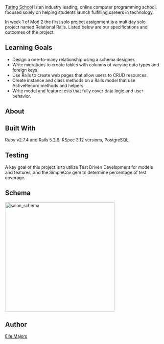 [Turing School](https://turing.edu/) is an industry leading, online computer programming school, focused solely on helping students launch fulfilling careers in technology.

In week 1 of Mod 2 the first solo project assignment is a multiday solo project named Relational Rails. Listed below are our specifications and outcomes of the project. 

## Learning Goals

* Design a one-to-many relationship using a schema designer.
* Write migrations to create tables with columns of varying data types and foreign keys.
* Use Rails to create web pages that allow users to CRUD resources.
* Create instance and class methods on a Rails model that use ActiveRecord methods and helpers.
* Write model and feature tests that fully cover data logic and user behavior.

## About

## Built With

Ruby v2.7.4 and Rails 5.2.8, RSpec 3.12 versions, PostgreSQL.

## Testing

A key goal of this project is to utilize Test Driven Development for models and features, and the SimpleCov gem to determine percentage of test coverage.

## Schema

<img width="357" alt="salon_schema" src="https://user-images.githubusercontent.com/113124260/215629154-8e66b3fa-6fdc-4aa2-8a1f-66546bfd9200.png">

## Author

[Elle Majors](https://github.com/Elle-M)
